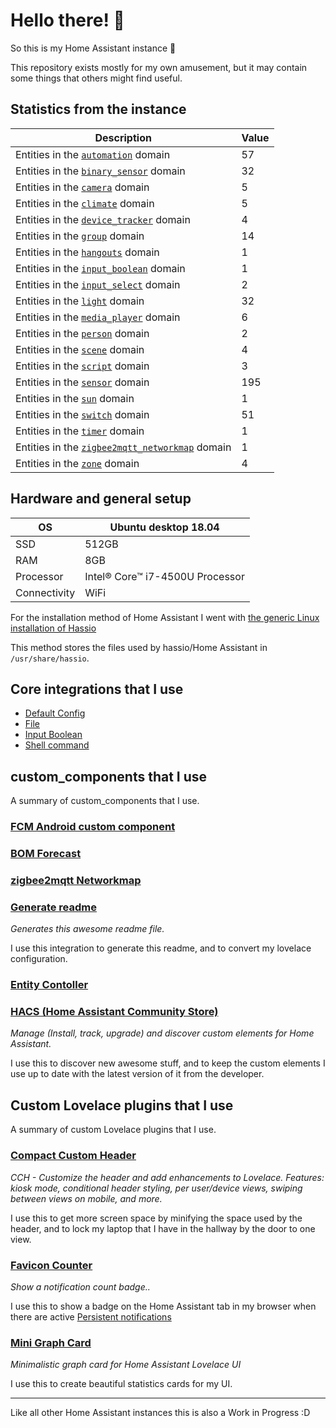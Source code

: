 # Hello there! 👋

So this is my Home Assistant instance 🎉

This repository exists mostly for my own amusement, but it may contain some things that others might find useful.

## Statistics from the instance

Description | Value
-- | --
Entities in the [`automation`](https://www.home-assistant.io/components/automation) domain | 57
Entities in the [`binary_sensor`](https://www.home-assistant.io/components/binary_sensor) domain | 32
Entities in the [`camera`](https://www.home-assistant.io/components/camera) domain | 5
Entities in the [`climate`](https://www.home-assistant.io/components/climate) domain | 5
Entities in the [`device_tracker`](https://www.home-assistant.io/components/device_tracker) domain | 4
Entities in the [`group`](https://www.home-assistant.io/components/group) domain | 14
Entities in the [`hangouts`](https://www.home-assistant.io/components/hangouts) domain | 1
Entities in the [`input_boolean`](https://www.home-assistant.io/components/input_boolean) domain | 1
Entities in the [`input_select`](https://www.home-assistant.io/components/input_select) domain | 2
Entities in the [`light`](https://www.home-assistant.io/components/light) domain | 32
Entities in the [`media_player`](https://www.home-assistant.io/components/media_player) domain | 6
Entities in the [`person`](https://www.home-assistant.io/components/person) domain | 2
Entities in the [`scene`](https://www.home-assistant.io/components/scene) domain | 4
Entities in the [`script`](https://www.home-assistant.io/components/script) domain | 3
Entities in the [`sensor`](https://www.home-assistant.io/components/sensor) domain | 195
Entities in the [`sun`](https://www.home-assistant.io/components/sun) domain | 1
Entities in the [`switch`](https://www.home-assistant.io/components/switch) domain | 51
Entities in the [`timer`](https://www.home-assistant.io/components/timer) domain | 1
Entities in the [`zigbee2mqtt_networkmap`](https://www.home-assistant.io/components/zigbee2mqtt_networkmap) domain | 1
Entities in the [`zone`](https://www.home-assistant.io/components/zone) domain | 4

## Hardware and general setup

OS | Ubuntu desktop 18.04
-- | --
SSD | 512GB
RAM | 8GB
Processor | Intel® Core™ i7-4500U Processor
Connectivity | WiFi

For the installation method of Home Assistant I went with [the generic Linux installation of Hassio](https://www.home-assistant.io/hassio/installation/#alternative-install-on-a-generic-linux-host)

This method stores the files used by hassio/Home Assistant in `/usr/share/hassio`.

## Core integrations that I use

- [Default Config](https://www.home-assistant.io/components/default_config/)
- [File](https://www.home-assistant.io/components/file/)
- [Input Boolean](https://www.home-assistant.io/components/input_boolean/)
- [Shell command](https://www.home-assistant.io/components/shell_command/)


## custom_components that I use

A summary of custom_components that I use.

### [FCM Android custom component](https://github.com/Crewski/HANotify)

### [BOM Forecast](https://github.com/davidfw1960/bom_forecast)

### [zigbee2mqtt Networkmap](https://github.com/rgruebel/ha_zigbee2mqtt_networkmap)

### [Generate readme](https://github.com/custom-components/readme)

_Generates this awesome readme file._

I use this integration to generate this readme, and to convert my lovelace configuration.

### [Entity Contoller](https://github.com/danobot/entity-controller/blob/master/README.md)

### [HACS (Home Assistant Community Store)](https://custom-components.github.io/hacs)

_Manage (Install, track, upgrade) and discover custom elements for Home Assistant._

I use this to discover new awesome stuff, and to keep the custom elements I use up to date with the latest version of it from the developer.


## Custom Lovelace plugins that I use

A summary of custom Lovelace plugins that I use.

### [Compact Custom Header](https://github.com/maykar/compact-custom-header)

_CCH - Customize the header and add enhancements to Lovelace. Features: kiosk mode, conditional header styling, per user/device views, swiping between views on mobile, and more._

I use this to get more screen space by minifying the space used by the header, and to lock my laptop that I have in the hallway by the door to one view.

### [Favicon Counter](https://github.com/custom-cards/favicon-counter)

_Show a notification count badge.._

I use this to show a badge on the Home Assistant tab in my browser when there are active [Persistent notifications](https://www.home-assistant.io/components/persistent_notification/)

### [Mini Graph Card](https://github.com/kalkih/mini-graph-card)

_Minimalistic graph card for Home Assistant Lovelace UI_

I use this to create beautiful statistics cards for my UI.

***

Like all other Home Assistant instances this is also a Work in Progress :D